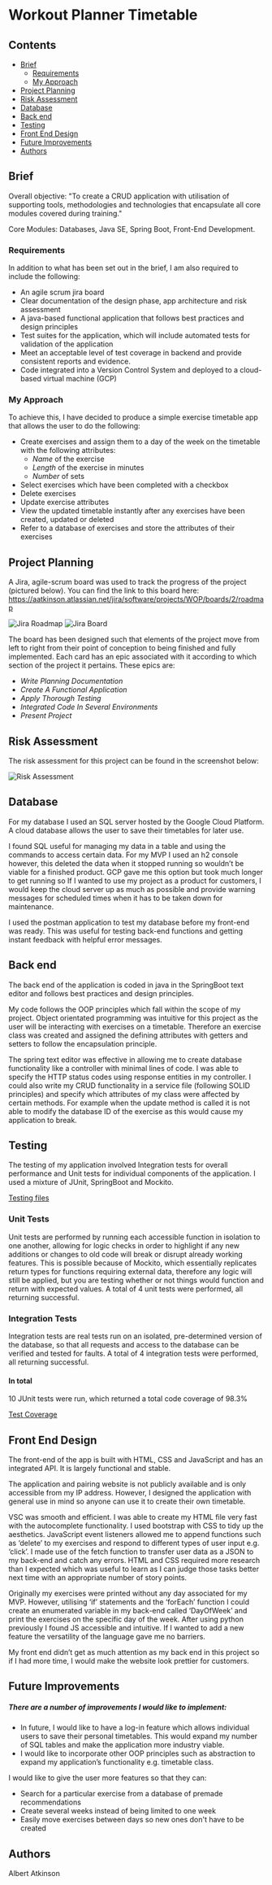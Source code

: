 # Workout Planner Timetable

## Contents
* [Brief](#brief)
   * [Requirements](#requirements)
   * [My Approach](#my-approach)
* [Project Planning](#project-planning)
* [Risk Assessment](#risk-assessment)
* [Database](#database)
* [Back end](#back-end)
* [Testing](#testing)
* [Front End Design](#front-end-design)
* [Future Improvements](#future-improvements)
* [Authors](#authors)

## Brief
Overall objective:
"To create a CRUD application with utilisation of supporting tools, methodologies and technologies that encapsulate all core modules covered during training."

Core Modules: Databases, Java SE, Spring Boot, Front-End Development.

### Requirements

In addition to what has been set out in the brief, I am also required to include the following:
* An agile scrum jira board
* Clear documentation of the design phase, app architecture and risk assessment
* A java-based functional application that follows best practices and design principles
* Test suites for the application, which will include automated tests for validation of the application
* Meet an acceptable level of test coverage in backend and provide consistent reports and evidence.
* Code integrated into a Version Control System and deployed to a cloud-based virtual machine (GCP)

### My Approach
To achieve this, I have decided to produce a simple exercise timetable app that allows the user to do the following:
* Create exercises and assign them to a day of the week on the timetable with the following attributes:
   * *Name* of the exercise
   * *Length* of the exercise in minutes
   * *Number* of sets
* Select exercises which have been completed with a checkbox
* Delete exercises
* Update exercise attributes
* View the updated timetable instantly after any exercises have been created, updated or deleted
* Refer to a database of exercises and store the attributes of their exercises

## Project Planning

A Jira, agile-scrum board was used to track the progress of the project (pictured below). You can find the link to this board here: https://aatkinson.atlassian.net/jira/software/projects/WOP/boards/2/roadmap

![Jira Roadmap](https://i.imgur.com/VXdmhKq.png)
![Jira Board](https://i.imgur.com/Z97X0EL.png)

The board has been designed such that elements of the project move from left to right from their point of conception to being finished and fully implemented. Each card has an epic associated with it according to which section of the project it pertains. These epics are:
* *Write Planning Documentation*
* *Create A Functional Application*
* *Apply Thorough Testing*
* *Integrated Code In Several Environments*
* *Present Project*

## Risk Assessment

The risk assessment for this project can be found in the screenshot below: 

![Risk Assessment](https://i.imgur.com/HN5OW8Y.png)

## Database

For my database I used an SQL server hosted by the Google Cloud Platform. A cloud database allows the user to save their timetables for later use. 

I found SQL useful for managing my data in a table and using the commands to access certain data. For my MVP I used an h2 console however, this deleted the data when it stopped running so wouldn’t be viable for a finished product. GCP gave me this option but took much longer to get running so If I wanted to use my project as a product for customers, I would keep the cloud server up as much as possible and provide warning messages for scheduled times when it has to be taken down for maintenance.

I used the postman application to test my database before my front-end was ready. This was useful for testing back-end functions and getting instant feedback with helpful error messages.

## Back end

The back end of the application is coded in java in the SpringBoot text editor and follows best practices and design principles.

My code follows the OOP principles which fall within the scope of my project. Object orientated programming was intuitive for this project as the user will be interacting with exercises on a timetable. Therefore an exercise class was created and assigned the defining attributes with getters and setters to follow the encapsulation principle. 

The spring text editor was effective in allowing me to create database functionality like a controller with minimal lines of code. I was able to specify the HTTP status codes using response entities in my controller. I could also write my CRUD functionality in a service file (following SOLID principles) and specify which attributes of my class were affected by certain methods. For example when the update method is called it is not able to modify the database ID of the exercise as this would cause my application to break.

## Testing

The testing of my application involved Integration tests for overall performance and Unit tests for individual components of the application. I used a mixture of JUnit, SpringBoot and Mockito.

[Testing files](https://i.imgur.com/STO1I8i.png)

### Unit Tests

Unit tests are performed by running each accessible function in isolation to one another, allowing for logic checks in order to highlight if any new additions or changes to old code will break or disrupt already working features. This is possible because of Mockito, which essentially replicates return types for functions requiring external data, therefore any logic will still be applied, but you are testing whether or not things would function and return with expected values. A total of 4 unit tests were performed, all returning successful.

### Integration Tests

Integration tests are real tests run on an isolated, pre-determined version of the database, so that all requests and access to the database can be verified and tested for faults. A total of 4 integration tests were performed, all returning successful.

#### In total

10 JUnit tests were run, which returned a total code coverage of 98.3%

[Test Coverage](https://i.imgur.com/wfBpl4I.png)

## Front End Design

The front-end of the app is built with HTML, CSS and JavaScript and has an integrated API. It is largely functional and stable.

The application and pairing website is not publicly available and is only accessible from my IP address. However, I designed the application with general use in mind so anyone can use it to create their own timetable.

VSC was smooth and efficient. I was able to create my HTML file very fast with the autocomplete functionality. I used bootstrap with CSS to tidy up the aesthetics. JavaScript event listeners allowed me to append functions such as ‘delete’ to my exercises and respond to different types of user input e.g. ‘click’. I made use of the fetch function to transfer user data as a JSON to my back-end and catch any errors. HTML and CSS required more research than I expected which was useful to learn as I can judge those tasks better next time with an appropriate number of story points.

Originally my exercises were printed without any day associated for my MVP. However, utilising ‘if’ statements and the ‘forEach’ function I could create an enumerated variable in my back-end called ‘DayOfWeek’ and print the exercises on the specific day of the week. After using python previously I found JS accessible and intuitive. If I wanted to add a new feature the versatility of the language gave me no barriers.

My front end didn’t get as much attention as my back end in this project so if I had more time, I would make the website look prettier for customers.

## Future Improvements

##### There are a number of improvements I would like to implement:

* In future, I would like to have a log-in feature which allows individual users to save their personal timetables. This would expand my number of SQL tables and  make the application more industry viable.
* I would like to incorporate other OOP principles such as abstraction to expand my application’s functionality e.g. timetable class. 

I would like to give the user more features so that they can:
* Search for a particular exercise from a database of premade recommendations
* Create several weeks instead of being limited to one week
* Easily move exercises between days so new ones don't have to be created

## Authors
Albert Atkinson
